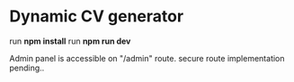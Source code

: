 # Dynamic CV generator

run **npm install**
run **npm run dev**

Admin panel is accessible on "/admin" route. 
secure route implementation pending..
